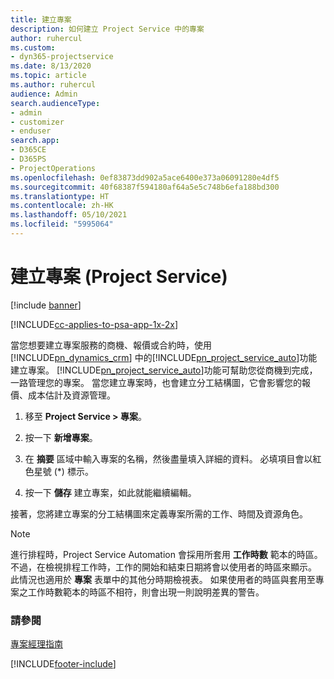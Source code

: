 ```yaml
---
title: 建立專案
description: 如何建立 Project Service 中的專案
author: ruhercul
ms.custom:
- dyn365-projectservice
ms.date: 8/13/2020
ms.topic: article
ms.author: ruhercul
audience: Admin
search.audienceType:
- admin
- customizer
- enduser
search.app:
- D365CE
- D365PS
- ProjectOperations
ms.openlocfilehash: 0ef83873dd902a5ace6400e373a06091280e4df5
ms.sourcegitcommit: 40f68387f594180af64a5e5c748b6efa188bd300
ms.translationtype: HT
ms.contentlocale: zh-HK
ms.lasthandoff: 05/10/2021
ms.locfileid: "5995064"
---
```

# <a name="create-a-project-project-service"></a>建立專案 (Project Service)

[!include [banner](../includes/psa-now-project-operations.md)]

[!INCLUDE[cc-applies-to-psa-app-1x-2x](../includes/cc-applies-to-psa-app-1x-2x.md)]

當您想要建立專案服務的商機、報價或合約時，使用 [!INCLUDE[pn_dynamics_crm](../includes/pn-dynamics-crm.md)] 中的[!INCLUDE[pn_project_service_auto](../includes/pn-project-service-auto.md)]功能建立專案。 [!INCLUDE[pn_project_service_auto](../includes/pn-project-service-auto.md)]功能可幫助您從商機到完成，一路管理您的專案。 當您建立專案時，也會建立分工結構圖，它會影響您的報價、成本估計及資源管理。  
  
1.  移至 **Project Service > 專案**。  
  
2.  按一下 **新增專案**。  
  
3.  在 **摘要** 區域中輸入專案的名稱，然後盡量填入詳細的資料。 必填項目會以紅色星號 (*) 標示。  
  
4.  按一下 **儲存** 建立專案，如此就能繼續編輯。  
  
接著，您將建立專案的分工結構圖來定義專案所需的工作、時間及資源角色。  

> [!NOTE]
> 進行排程時，Project Service Automation 會採用所套用 **工作時數** 範本的時區。 不過，在檢視排程工作時，工作的開始和結束日期將會以使用者的時區來顯示。 此情況也適用於 **專案** 表單中的其他分時期檢視表。 如果使用者的時區與套用至專案之工作時數範本的時區不相符，則會出現一則說明差異的警告。 
  
### <a name="see-also"></a>請參閱  
 [專案經理指南](../psa/project-manager-guide.md)


[!INCLUDE[footer-include](../includes/footer-banner.md)]